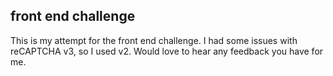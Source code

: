 ## front end challenge
This is my attempt for the front end challenge. I had some issues with reCAPTCHA v3, so I used v2. 
Would love to hear any feedback you have for me.  